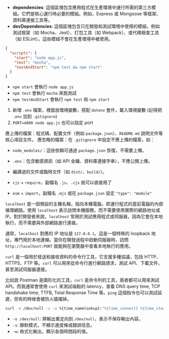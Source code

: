 - **dependencies**: 這個區塊包含應用程式在生產環境中運行所需的第三方模組。它們是核心運行時必要的模組。例如，Express 或 Mongoose 等框架、資料庫連接工具等。
- **devDependencies**: 這個區塊包含只在開發和測試環境中使用的模組，例如測試框架（如 Mocha、Jest）、打包工具（如 Webpack）、或代碼檢查工具（如 ESLint）。這些模組不會在生產環境中被使用。

```json
{
  "scripts": {
    "start": "node app.js",
    "test": "mocha",
    "testAndStart": "npm test && npm start"
  }
}
```
- `npm start` 會執行 `node app.js`
- `npm test` 會執行 `mocha` 來跑測試
- `npm testAndStart` 會執行 `npm test` 和 `npm start`

1. 新增 `.env` 檔案，裡面放環境變數，搭配 `dotenv` 套件，載入環境變數 (記得把 `.env` 加到 `.gitignore`)
2. `PORT=4000 node app.js` 也可以指定 port

應上傳的檔案：程式碼、配置文件（例如 `package.json`）、`README.md` 說明文件等核心項目文件。
應忽略的檔案：在 `.gitignore` 中設定不應上傳的檔案，如：
- `node_modules/`：這些依賴可通過 `package.json` 恢復，不需要上傳。
- `.env`：包含敏感資訊（如 API 金鑰、資料庫連接字串），不應公開上傳。
- 編譯過的文件或臨時文件（如 `dist/`、`build/`）。

- `cjs` + `require`，副檔名 `.js`、`.cjs` 就可以直接用了
- `esm` + `import`，副檔名 `.mjs` 或在 `package.json` 設定 `"type": "module"`

`localhost` 是一個預設的主機名稱，指向本機電腦，即運行程式的當前電腦的內部循環網路。使用 `localhost` 表示訪問本機服務，而不需要使用實際的網路地址或 IP。對於開發者來說，`localhost` 常用於測試應用程式或伺服器，因為它會在本地執行，而不需要與外部網路進行連接。

通常，`localhost` 對應的 IP 地址是 `127.0.0.1`，這是一個特殊的 loopback 地址，專門用於本地連線。當你在開發過程中啟動伺服器時，訪問 `http://localhost:PORT` 就能夠在瀏覽器中查看本地執行的應用。

`curl` 是一個用於發送和接收資料的命令行工具，它支援多種協議，包括 HTTP、HTTPS、FTP 等。`curl` 可以用來從命令行進行網路請求，測試 API、下載文件，甚至測試伺服器連接。

比如說 Postman 是圖形化的工具，`curl` 是命令列的工具，兩者都可以用來測試 API。而我通常會使用 `curl` 來測試端點的 latency，查看 DNS query time, TCP handshake time, TTFB, Total Response Time 等。`ping` 這個指令也可以測試延遲，但有的時候會被防火牆擋掉。

```bash
curl -o /dev/null -s -w %{time_namelookup}:"%{time_connect} %{time_starttransfer} %{time_total}" http://api.example.com
```
- `-o /dev/null`: 將輸出重定向到 `/dev/null`，表示不保存輸出內容。
- `-s`: 靜默模式，不顯示進度條或錯誤信息。
- `-w`: 格式化輸出，顯示各個時間段的值。
